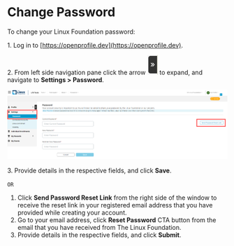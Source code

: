 # Change Password

To change your Linux Foundation password:

1\. Log in to [https://openprofile.dev](https://openprofile.dev).

2\. From left side navigation pane click the arrow ![](../.gitbook/assets/arrow.png) to expand, and navigate to **Settings > Password**.

![Change Password](<../.gitbook/assets/chnage password.png>)

3\. Provide details in the respective fields, and click **Save**.

`OR`

1. Click **Send Password Reset Link** from the right side of the window to receive the reset link in your registered email address that you have provided while creating your account.
2. Go to your email address, click **Reset Password** CTA button from the email that you have received from The Linux Foundation.
3. Provide details in the respective fields, and click **Submit**.
